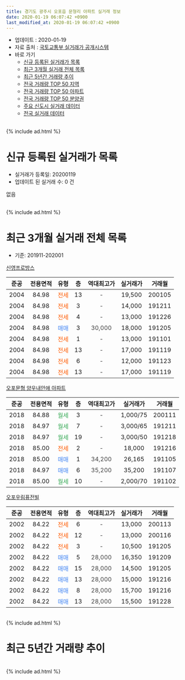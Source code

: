 ```yaml
---
title: 경기도 광주시 오포읍 문형리 아파트 실거래 정보
date: 2020-01-19 06:07:42 +0900
last_modified_at: 2020-01-19 06:07:42 +0900
---
```


* 업데이트 : 2020-01-19
* 자료 출처 : [국토교통부 실거래가 공개시스템](http://rt.molit.go.kr)
* 바로 가기
    * [신규 등록된 실거래가 목록](#신규-등록된-실거래가-목록)
    * [최근 3개월 실거래 전체 목록](#최근-3개월-실거래-전체-목록)
    * [최근 5년간 거래량 추이](#최근-5년간-거래량-추이)
    * [전국 거래량 TOP 50 지역](https://apt-info.github.io/apt-trade-info/최근-3개월-전국에서-가장-거래가-많이-발생한-지역)
    * [전국 거래량 TOP 50 아파트](https://apt-info.github.io/apt-trade-info/최근-3개월-전국에서-가장-거래가-많이-발생한-아파트)
    * [전국 거래량 TOP 50 분양권](https://apt-info.github.io/apt-trade-info/최근-3개월-전국에서-가장-거래가-많이-발생한-분양권)
    * [주요 신도시 실거래 데이터](https://apt-info.github.io/apt-trade-info/주요-신도시)
    * [전국 실거래 데이터](https://apt-info.github.io/apt-trade-info/전국)
<br>
{% include ad.html %}
<br>

# 신규 등록된 실거래가 목록
* 실거래가 등록일: 20200119
* 업데이트 된 실거래 수: 0 건

없음

<br>
{% include ad.html %}
<br>

# 최근 3개월 실거래 전체 목록
* 기준: 201911-202001


[신영프로방스](https://search.naver.com/search.naver?query=%EA%B2%BD%EA%B8%B0%EB%8F%84+%EA%B4%91%EC%A3%BC%EC%8B%9C+%EC%98%A4%ED%8F%AC%EC%9D%8D+%EB%AC%B8%ED%98%95%EB%A6%AC+%EC%8B%A0%EC%98%81%ED%94%84%EB%A1%9C%EB%B0%A9%EC%8A%A4)

|준공|전용면적|유형|층|역대최고가|실거래가|거래월|
|:---:|:---:|:---:|:---:|:---:|:---:|:---:|
|2004|84.98|<span style="color:#ff5a00">전세</span>|13|<span style="color:#444444">-</span>|19,500|200105|
|2004|84.98|<span style="color:#ff5a00">전세</span>|3|<span style="color:#444444">-</span>|14,000|191211|
|2004|84.98|<span style="color:#ff5a00">전세</span>|4|<span style="color:#444444">-</span>|13,000|191226|
|2004|84.98|<span style="color:#4285f3">매매</span>|3|<span style="color:#444444">30,000</span>|18,000|191205|
|2004|84.98|<span style="color:#ff5a00">전세</span>|1|<span style="color:#444444">-</span>|13,000|191101|
|2004|84.98|<span style="color:#ff5a00">전세</span>|13|<span style="color:#444444">-</span>|17,000|191119|
|2004|84.98|<span style="color:#ff5a00">전세</span>|6|<span style="color:#444444">-</span>|12,000|191123|
|2004|84.98|<span style="color:#ff5a00">전세</span>|13|<span style="color:#444444">-</span>|17,000|191119|

[오포문형 양우내안애 아파트](https://search.naver.com/search.naver?query=%EA%B2%BD%EA%B8%B0%EB%8F%84+%EA%B4%91%EC%A3%BC%EC%8B%9C+%EC%98%A4%ED%8F%AC%EC%9D%8D+%EB%AC%B8%ED%98%95%EB%A6%AC+%EC%98%A4%ED%8F%AC%EB%AC%B8%ED%98%95+%EC%96%91%EC%9A%B0%EB%82%B4%EC%95%88%EC%95%A0+%EC%95%84%ED%8C%8C%ED%8A%B8)

|준공|전용면적|유형|층|역대최고가|실거래가|거래월|
|:---:|:---:|:---:|:---:|:---:|:---:|:---:|
|2018|84.88|<span style="color:#34a853">월세</span>|3|<span style="color:#444444">-</span>|1,000/75|200111|
|2018|84.97|<span style="color:#34a853">월세</span>|7|<span style="color:#444444">-</span>|3,000/65|191211|
|2018|84.97|<span style="color:#34a853">월세</span>|19|<span style="color:#444444">-</span>|3,000/50|191218|
|2018|85.00|<span style="color:#ff5a00">전세</span>|2|<span style="color:#444444">-</span>|18,000|191216|
|2018|85.00|<span style="color:#4285f3">매매</span>|1|<span style="color:#444444">34,200</span>|26,165|191105|
|2018|84.97|<span style="color:#4285f3">매매</span>|6|<span style="color:#444444">35,200</span>|35,200|191107|
|2018|85.00|<span style="color:#34a853">월세</span>|10|<span style="color:#444444">-</span>|2,000/70|191102|

[오포우림퓨전빌](https://search.naver.com/search.naver?query=%EA%B2%BD%EA%B8%B0%EB%8F%84+%EA%B4%91%EC%A3%BC%EC%8B%9C+%EC%98%A4%ED%8F%AC%EC%9D%8D+%EB%AC%B8%ED%98%95%EB%A6%AC+%EC%98%A4%ED%8F%AC%EC%9A%B0%EB%A6%BC%ED%93%A8%EC%A0%84%EB%B9%8C)

|준공|전용면적|유형|층|역대최고가|실거래가|거래월|
|:---:|:---:|:---:|:---:|:---:|:---:|:---:|
|2002|84.22|<span style="color:#ff5a00">전세</span>|6|<span style="color:#444444">-</span>|13,000|200113|
|2002|84.22|<span style="color:#ff5a00">전세</span>|12|<span style="color:#444444">-</span>|13,000|200116|
|2002|84.22|<span style="color:#ff5a00">전세</span>|3|<span style="color:#444444">-</span>|10,500|191205|
|2002|84.22|<span style="color:#4285f3">매매</span>|5|<span style="color:#444444">28,000</span>|16,350|191209|
|2002|84.22|<span style="color:#4285f3">매매</span>|15|<span style="color:#444444">28,000</span>|14,500|191205|
|2002|84.22|<span style="color:#4285f3">매매</span>|13|<span style="color:#444444">28,000</span>|15,000|191216|
|2002|84.22|<span style="color:#4285f3">매매</span>|8|<span style="color:#444444">28,000</span>|15,700|191216|
|2002|84.22|<span style="color:#4285f3">매매</span>|13|<span style="color:#444444">28,000</span>|15,500|191228|


<br>
{% include ad.html %}
<br>

# 최근 5년간 거래량 추이


<div style="width:100%;">
    <canvas id="deal_progress" height="200"></canvas>
</div>

<script>
new Chart(document.getElementById("deal_progress"), {
    type: 'line',
    data: {
        labels: ['201501','201502','201503','201504','201505','201506','201507','201508','201509','201510','201511','201512','201601','201602','201603','201604','201605','201606','201607','201608','201609','201610','201611','201612','201701','201702','201703','201704','201705','201706','201707','201708','201709','201710','201711','201712','201801','201802','201803','201804','201805','201806','201807','201808','201809','201810','201811','201812','201901','201902','201903','201904','201905','201906','201907','201908','201909','201910','201911','201912','202001'],
        datasets: [{
            label: '매매',
            pointRadius: 1,
            data: [4, 5, 7, 11, 10, 13, 12, 4, 10, 6, 8, 11, 3, 7, 5, 7, 3, 7, 5, 8, 6, 4, 0, 2, 0, 3, 4, 2, 4, 3, 2, 2, 2, 3, 1, 1, 8, 16, 13, 11, 7, 9, 8, 2, 3, 5, 3, 7, 6, 5, 4, 10, 3, 5, 47, 23, 11, 14, 2, 6, 0],
            borderColor: "rgba(255, 201, 14, 1)",
            backgroundColor: "rgba(255, 201, 14, 0.5)",
            fill: false,
            lineTension: 0
        },{
            label: '전월세',
            pointRadius: 1,
            data: [3, 6, 6, 8, 5, 3, 7, 7, 4, 5, 3, 3, 4, 4, 4, 4, 3, 7, 1, 7, 8, 2, 0, 3, 4, 6, 8, 3, 0, 3, 5, 2, 4, 1, 2, 3, 2, 4, 2, 1, 6, 4, 6, 3, 6, 4, 2, 1, 7, 10, 19, 10, 23, 22, 28, 32, 31, 16, 5, 6, 4],
            borderColor: "rgba(0, 141, 185, 1)",
            backgroundColor: "rgba(0, 141, 185, 0.5)",
            fill: false,
            lineTension: 0
        }
        ]
    },
    options: {
        responsive: true,
        title: {
            display: false
        },
        tooltips: {
            mode: 'index',
            intersect: false
        },
        hover: {
            mode: 'nearest',
            intersect: true
        },
        scales: {
            xAxes: [{
                display: true,
                scaleLabel: {
                    display: true,
                    labelString: '년/월'
                }
            }],
            yAxes: [{
                display: true,
                ticks: {
                    suggestedMin: 0,
                },
                scaleLabel: {
                    display: true,
                    labelString: '실거래 수'
                }
            }]
        }
    }
});

</script>


<br>
{% include ad.html %}
<br>

